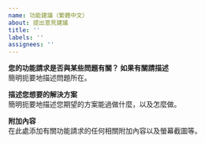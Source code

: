 ```yaml
---
name: 功能建議（繁體中文）
about: 提出意見建議
title: ''
labels: ''
assignees: ''
---
```


**您的功能請求是否與某些問題有關？ 如果有關請描述**  
簡明扼要地描述問題所在。

**描述您想要的解決方案**  
簡明扼要地描述您期望的方案能過做什麼，以及怎麼做。

**附加內容**  
在此處添加有關功能請求的任何相關附加內容以及螢幕截圖等。
